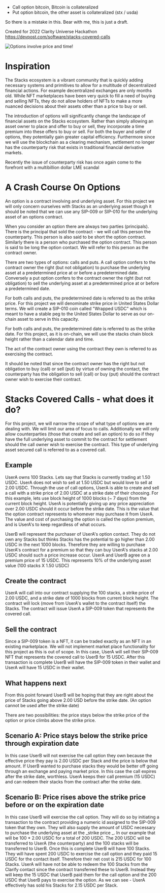 
- Call option bitcoin, Bitcoin is collateralized
- Put option bitcoin, the other asset is collateralized (stx / usda)

So there is a mistake in this. Bear with me, this is just a draft.


Created for 2022 Clarity Universe Hackathon https://devpost.com/software/stacks-covered-calls

![Options involve price and time!](https://user-images.githubusercontent.com/28972498/158882895-421eaad3-5ad6-42e5-96a4-faf7111292db.jpg)

<h1>Inspiration</h1>
The Stacks ecosystem is a vibrant community that is quickly adding necessary systems and primitives to allow for a multitude of decentralized financial actions. For example decentralized exchanges are only months old. While NFT marketplaces have been very quick to fill a need of buying and selling NFTs, they do not allow holders of NFTs to make a more nuanced decisions about their assets other than a price to buy or sell.

The introduction of options will significantly change the landscape of financial assets on the Stacks ecosystem. Rather than simply allowing an asset owner to place and offer to buy or sell, they incorporate a time premium into these offers to buy or sell. For both the buyer and seller of options, they potentially gain greater capital efficiency. Furthermore since we will use the blockchain as a clearing mechanism, settlement no longer has the counterparty risk that exists in traditional financial derivative markets.

Recently the issue of counterparty risk has once again come to the forefront with a multibillion dollar LME scandal

<h1>A Crash Course On Options</h1>
An option is a contract involving and underlying asset. For this project we will only concern ourselves with Stacks as an underlying asset though it should be noted that we can use any SIP-009 or SIP-010 for the underlying asset of an options contract.

When you consider an option there are always two parties (principals). There is the principal that sold the contract - we will call this person the counterparty. This person is also said to be short the option contract. Similarly there is a person who purchased the option contract. This person is said to be long the option contact. We will refer to this person as the contract owner.

There are two types of options: calls and puts. A call option confers to the contract owner the right (but not obligation) to purchase the underlying asset at a predetermined price at or before a predetermined date. Conversely a put option confers to the contract owner the right (but not obligation) to sell the underlying asset at a predetermined price at or before a predetermined date.

For both calls and puts, the predetermined date is referred to as the strike price. For this project we will denominate strike price in United States Dollar terms. We will create a SIP-010 coin called "Wrapped USDC" which is meant to have a stable peg to the United States Dollar to serve as our on-chain asset to serve in this capacity.

For both calls and puts, the predetermined date is referred to as the strike date. For this project, as it is on-chain, we will use the stacks chain block height rather than a calendar date and time.

The act of the contract owner using the contract they own is referred to as exercising the contract.

It should be noted that since the contract owner has the right but not obligation to buy (call) or sell (put) by virtue of owning the contact, the counterparty has the obligation to sell (call) or buy (put) should the contract owner wish to exercise their contract.

<h1>Stacks Covered Calls - what does it do?</h1>
For this project, we will narrow the scope of what type of options we are dealing with. We will limit our area of focus to calls. Additionally we will only allow counterparties (those that create and sell an option) to do so if they have the full underlying asset to commit to the contract for settlement should the call owner wish to exercise the contract. This type of underlying asset secured call is referred to as a covered call.

<h2>Example</h2>
UserA owns 100 Stacks. Lets say that Stacks is currently trading at 1.50 USDC. UserA does not wish to sell at 1.50 USDC but would love to sell at 2.00 USDC. Through the use of call options, UserA is able to create and sell a call with a strike price of 2.00 USDC at a strike date of their choosing. For this example, lets use block height of 1000 blocks (~ 7 days) from the current block height. UserA is potentially giving up any price appreciation over 2.00 USDC should it occur before the strike date. This is the value that the option contract represents to whomever may purchase it from UserA. The value and cost of purchasing the option is called the option premium, and is UserA's to keep regardless of what occurs.

UserB will represent the purchaser of UserA's option contact. They do not own any Stacks but thinks Stacks has the potential to go higher than 2.00 USDC in the next 1000 blocks. Therefore they are willing to purchase UserA's contract for a premium so that they can buy UserA's stacks at 2.00 USDC should such a price increase occur. UserA and UserB agree on a premium price of 15 USDC. This represents 10% of the underlying asset value (100 stacks X 1.50 USDC)

<h2>Create the contract</h2>
UserA will call into our contract supplying the 100 stacks, a strike price of 2.00 USDC, and a strike date of 1000 blocks from current block height. The contract will lock (move from UserA's wallet to the contract itself) the Stacks. The contract will issue UserA a SIP-009 token that represents the covered call.

<h2>Sell the contract</h2>
Since a SIP-009 token is a NFT, it can be traded exactly as an NFT in an existing marketplace. We will not implement market place functionality for this project as this is out of scope. In this case, UserA will sell their SIP-009 NFT that represents the covered call to UserB for 15 USDC. After this transaction is complete UserB will have the SIP-009 token in their wallet and UserA will have 15 USDC in their wallet.

<h2>What happens next</h2>
From this point forward UserB will be hoping that they are right about the price of Stacks going above 2.00 USD before the strike date. (An option cannot be used after the strike date)

There are two possibilities: the price stays below the strike price of the option or price climbs above the strike price.

<h2>Scenario A: Price stays below the strike price through expiration date</h2>
In this case UserB will not exercise the call option they own because the effective price they pay is 2.00 USDC per Stack and the price is below that amount. If UserB wanted to purchase stacks they would be better off going through an exchange and paying market price. In this case the call expires after the strike date, worthless. UserA keeps their call premium (15 USDC) and can redeem their stacks from the contract after the strike date.

<h2>Scenario B: Price rises above the strike price before or on the expiration date</h2>
In this case UserB will exercise the call option. They will do so by initiating a transaction to the contract providing a numeric id assigned to the SIP-009 token that they own. They will also supply the amount of USDC necessary to purchase the underlying asset at the _strike price _. In our example that will be 100 * 2.00 USDC for a total of 200 USDC. The 200 USDC will be transferred to UserA (the counterparty) and the 100 stacks will be transferred to UserB. Once this is complete UserB will have 100 Stacks. They will have spent 200 USDC to exercise the call option and they paid 15 USDC for the contact itself. Therefore their net cost is 215 USDC for 100 Stacks. UserA will have not be able to redeem the 100 Stacks from the Clarify contact since the contract transferred these to UserB. Instead they will keep the 15 USDC that UserB paid them for the call option and the 200 USDC that UserB pays to exercise the option. As we can see - UserA effectively has sold his Stacks for 2.15 USDC per Stack.
